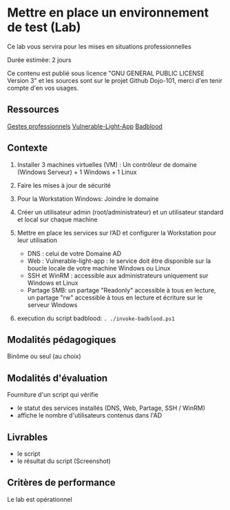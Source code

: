 # Mettre en place un environnement de test (Lab)

Ce lab vous servira pour les mises en situations professionnelles

Durée estimée: 2 jours

Ce contenu est publié sous licence "GNU GENERAL PUBLIC LICENSE Version 3" et les sources sont sur le projet Github Dojo-101, merci d'en tenir compte d'en vos usages.

## Ressources

[Gestes professionnels](https://github.com/Aif4thah/Dojo-101)
[Vulnerable-Light-App](https://github.com/Aif4thah/Vulnerable-Light-Apps)
[Badblood](https://github.com/davidprowe/BadBlood)

## Contexte

1. Installer 3 machines virtuelles (VM) : Un contrôleur de domaine (Windows Serveur) + 1 Windows + 1 Linux
2. Faire les mises à jour de sécurité
3. Pour la Workstation Windows: Joindre le domaine
4. Créer un utilisateur admin (root/administrateur) et un utilisateur standard et local sur chaque machine
5. Mettre en place les services sur l’AD et configurer la Workstation pour leur utilisation
    * DNS : celui de votre Domaine AD
    * Web : Vulnerable-light-app : le service doit être disponible sur la boucle locale de votre machine Windows ou Linux
    * SSH et WinRM : accessible aux administrateurs uniquement sur Windows et Linux
    * Partage SMB: un partage "Readonly" accessible à tous en lecture, un partage "rw" accessible à tous en lecture et écriture sur le serveur Windows

6. execution du script badblood: `. ./invoke-badblood.ps1`

## Modalités pédagogiques

Binôme ou seul (au choix)

## Modalités d'évaluation

Fourniture d'un script qui vérifie 
* le statut des services installés (DNS, Web, Partage, SSH / WinRM)
* affiche le nombre d'utilisateurs contenus dans l'AD

## Livrables

* le script
* le résultat du script (Screenshot)

## Critères de performance

Le lab est opérationnel

